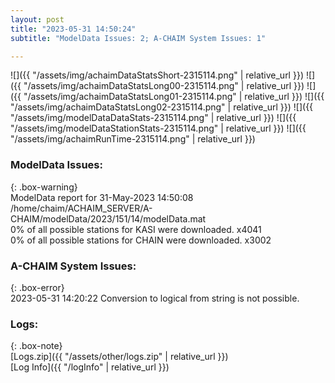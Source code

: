 ```yaml
---
layout: post
title: "2023-05-31 14:50:24"
subtitle: "ModelData Issues: 2; A-CHAIM System Issues: 1"

---
```


![]({{ "/assets/img/achaimDataStatsShort-2315114.png" | relative_url }})
![]({{ "/assets/img/achaimDataStatsLong00-2315114.png" | relative_url }})
![]({{ "/assets/img/achaimDataStatsLong01-2315114.png" | relative_url }})
![]({{ "/assets/img/achaimDataStatsLong02-2315114.png" | relative_url }})
![]({{ "/assets/img/modelDataDataStats-2315114.png" | relative_url }})
![]({{ "/assets/img/modelDataStationStats-2315114.png" | relative_url }})
![]({{ "/assets/img/achaimRunTime-2315114.png" | relative_url }})


### ModelData Issues:  
  
{: .box-warning}  
 ModelData report for 31-May-2023 14:50:08   
 /home/chaim/ACHAIM_SERVER/A-CHAIM/modelData/2023/151/14/modelData.mat   
 0% of all possible stations for KASI were downloaded. x4041   
 0% of all possible stations for CHAIN were downloaded. x3002   
  
### A-CHAIM System Issues:  
  
{: .box-error}  
2023-05-31 14:20:22 Conversion to logical from string is not possible.  

### Logs:  
  
{: .box-note}  
[Logs.zip]({{ "/assets/other/logs.zip" | relative_url }})  
[Log Info]({{ "/logInfo" | relative_url }})  
